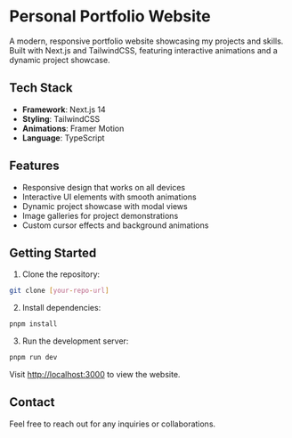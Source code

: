 # Personal Portfolio Website

A modern, responsive portfolio website showcasing my projects and skills. Built with Next.js and TailwindCSS, featuring interactive animations and a dynamic project showcase.

## Tech Stack

- **Framework**: Next.js 14
- **Styling**: TailwindCSS
- **Animations**: Framer Motion
- **Language**: TypeScript

## Features

- Responsive design that works on all devices
- Interactive UI elements with smooth animations
- Dynamic project showcase with modal views
- Image galleries for project demonstrations
- Custom cursor effects and background animations

## Getting Started

1. Clone the repository:
```bash
git clone [your-repo-url]
```

2. Install dependencies:
```bash
pnpm install
```

3. Run the development server:
```bash
pnpm run dev
```

Visit [http://localhost:3000](http://localhost:3000) to view the website.

## Contact

Feel free to reach out for any inquiries or collaborations.
